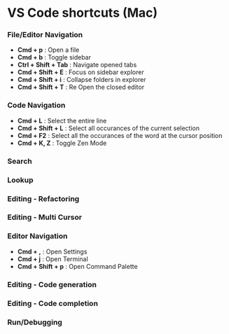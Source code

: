 # VS Code shortcuts (Mac)

### File/Editor Navigation

* **Cmd + p** : Open a file
* **Cmd + b** : Toggle sidebar
* **Ctrl + Shift + Tab** : Navigate opened tabs
* **Cmd + Shift + E** : Focus on sidebar explorer
* **Cmd + Shift + i** : Collapse folders in explorer
* **Cmd + Shift + T** : Re Open the closed editor
 
### Code Navigation

* **Cmd + L** : Select the entire line
* **Cmd + Shift + L** : Select all occurances of the current selection
* **Cmd + F2** : Select all the occurances of the word at the cursor position
* **Cmd + K, Z** : Toggle Zen Mode

### Search

### Lookup

### Editing - Refactoring

### Editing - Multi Cursor

### Editor Navigation

* **Cmd + ,** : Open Settings
* **Cmd + j** : Open Terminal
* **Cmd + Shift + p** : Open Command Palette

### Editing - Code generation

### Editing - Code completion

### Run/Debugging
